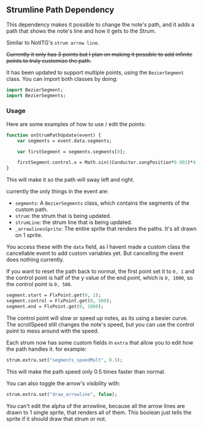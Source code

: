 ## Strumline Path Dependency

This dependency makes it possible to change the note's path, and it adds a path that shows the note's line and how it gets to the Strum.

Similar to NotITG's `strum arrow line`.

~~Currently it only has 3 points but I plan on making it possible to add infinite points to truly customize the path.~~

It has been updated to support multiple points, using the `BezierSegment` class.
You can import both classes by doing:
```haxe
import BezierSegment;
import BezierSegments;
```

### Usage
Here are some examples of how to use / edit the points:
```haxe
function onStrumPathUpdate(event) {
    var segments = event.data.segments;

    var firstSegment = segments.segments[0];

    firstSegment.control.x = Math.sin((Conductor.songPosition*0.001)*4)*150;
}
```
This will make it so the path will sway left and right.

currently the only things in the event are:
- `segments`: A `BezierSegments` class, which contains the segments of the custom path.
- `strum`: the strum that is being updated.
- `strumLine`: the strum line that is being updated.
- `_arrowlinesSprite`: The entire sprite that renders the paths. It's all drawn on 1 sprite.

You access these with the `data` field, as I havent made a custom class the cancellable event to add custom variables yet. But cancelling the event does nothing currently.

If you want to reset the path back to normal, the first point set it to `0, 1` and the control point is half of the y value of the end point, which is `0, 1000`, so the control point is `0, 500`.

```haxe
segment.start = FlxPoint.get(0, 1);
segment.control = FlxPoint.get(0, 500);
segment.end = FlxPoint.get(0, 1000);
```

The control point will slow or speed up notes, as its using a besier curve. The scrollSpeed still changes the note's speed, but you can use the control point to mess around with the speed.

Each strum now has some custom fields in `extra` that allow you to edit how the path handles it.
for example:
```haxe
strum.extra.set("segments_speedMult", 0.5);
```
This will make the path speed only 0.5 times faster than normal.

You can also toggle the arrow's visibility with:
```haxe
strum.extra.set("draw_arrowline", false);
```

You can't edit the alpha of the arrowline, because all the arrow lines are drawn to 1 single sprite, that renders all of them. This boolean just tells the sprite if it should draw that strum or not.